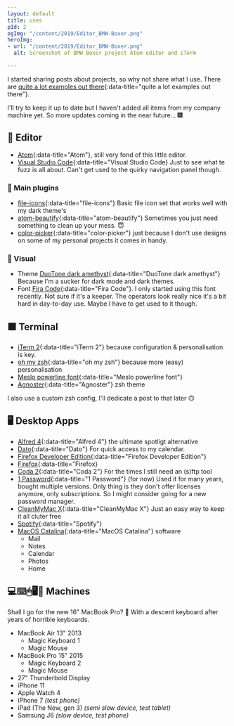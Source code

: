 ```yaml
---
layout: default
title: uses
pId: 2
ogImg: "/content/2019/Editor_BMW-Boxer.png"
heroImg:
- url: "/content/2019/Editor_BMW-Boxer.png"
  alt: Screenshot of BMW Boxer project Atom editor and iTerm

---
```

I started sharing posts about projects, so why not share what I use. There are [quite a lot examples out there](https://github.com/wesbos/awesome-uses){:data-title="quite a lot examples out there"}.

I'll try to keep it up to date but I haven't added all items from my company machine yet. So more updates coming in the near future... 🎆

## 📝 Editor

* [Atom](https://atom.io/){:data-title="Atom"}, still very fond of this little editor.
* [Visual Studio Code](https://code.visualstudio.com/){:data-title="Visual Studio Code} Just to see what te fuzz is all about. Can't get used to the quirky navigation panel though.

### 🔌 Main plugins

* [file-icons](https://atom.io/packages/file-icons){:data-title="file-icons"} Basic file icon set that works well with my dark theme's
* [atom-beautify](https://atom.io/packages/atom-beautify){:data-title="atom-beautify"} Sometimes you just need something to clean up your mess. 😇
* [color-picker](https://atom.io/packages/color-picker){:data-title="color-picker"} just because I don't use designs on some of my personal projects it comes in handy.

### 🎨 Visual

* Theme [DuoTone dark amethyst](https://atom.io/themes/duotone-dark-amethyst-syntax){:data-title="DuoTone dark amethyst"} Because I'm a sucker for dark mode and dark themes.
* Font [Fira Code](https://github.com/tonsky/FiraCode){:data-title="Fira Code"}. I only started using this font recently. Not sure if it's a keeper. The operators look really nice it's a bit hard in day-to-day use. Maybe I have to get used to it though.

## ⬛️ Terminal

* [iTerm 2](https://iterm2.com/){:data-title="iTerm 2"} because configuration & personalisation is key.
* [oh my zsh](https://ohmyz.sh/){:data-title="oh my zsh"} because more (easy) personalisation
* [Meslo powerline font](https://github.com/powerline/fonts/blob/master/Meslo%20Slashed/Meslo%20LG%20M%20Regular%20for%20Powerline.ttf){:data-title="Meslo powerline font"}
* [Agnoster](https://github.com/agnoster/agnoster-zsh-theme){:data-title="Agnoster"} zsh theme

I also use a custom zsh config, I'll dedicate a post to that later 🙃

## 🖥 Desktop Apps

* [Alfred 4](https://www.alfredapp.com/){:data-title="Alfred 4"} the ultimate spotligt alternative
* [Dato](https://apps.apple.com/nl/app/dato/id1470584107?l=en&mt=12){:data-title="Dato"} For quick access to my calendar.
* [Firefox Developer Edition](https://www.mozilla.org/nl/firefox/developer/){:data-title="Firefox Developer Edition"}
* [Firefox](https://www.mozilla.org/nl/firefox/new/){:data-title="Firefox}
* [Coda 2](https://panic.com/coda/){:data-title="Coda 2"} For the times I still need an (s)ftp tool
* [1 Password](https://1password.com/){:data-title="1 Password"} (for now) Used it for many years, bought multiple versions. Only thing is they don't offer licenses anymore, only subscriptions. So I might consider going for a new password manager.
* [CleanMyMac X](https://macpaw.com/cleanmymac){:data-title="CleanMyMac X"} Just an easy way to keep it all cluter free
* [Spotify](https://www.spotify.com/){:data-title="Spotify"}
* [MacOS Catalina](https://www.apple.com/macos/){:data-title="MacOS Catalina"} software
  * Mail
  * Notes
  * Calendar
  * Photos
  * Home

## 💻⌨️🖱🖥📱 Machines

Shall I go for the new 16" MacBook Pro? 🤔 With a descent keyboard after years of horrible keyboards.

* MacBook Air 13" 2013
  * Magic Keyboard 1
  * Magic Mouse
* MacBook Pro 15" 2015
  * Magic Keyboard 2
  * Magic Mouse
* 27" Thunderbold Display
* iPhone 11
* Apple Watch 4
* iPhone 7 _(test phone)_
* iPad (The New, gen 3) _(semi slow device, test tablet)_
* Samsung J6 _(slow device, test phone)_
